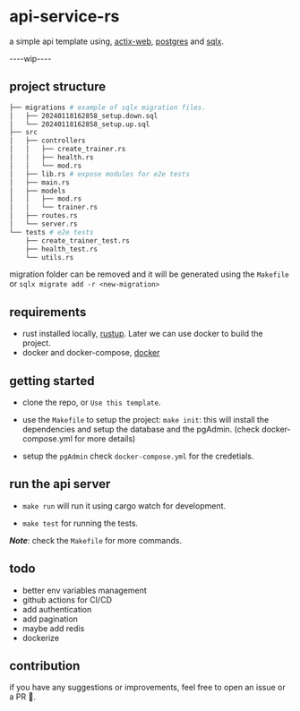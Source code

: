 # api-service-rs

a simple api template using, [actix-web](https://actix.rs/), [postgres](https://www.postgresql.org/) and [sqlx](https://github.com/launchbadge/sqlx). <br>

----wip---- <br>


## project structure

```bash
├── migrations # example of sqlx migration files. 
│   ├── 20240118162858_setup.down.sql
│   └── 20240118162858_setup.up.sql
├── src
│   ├── controllers 
│   │   ├── create_trainer.rs
│   │   ├── health.rs
│   │   └── mod.rs
│   ├── lib.rs # expose modules for e2e tests
│   ├── main.rs
│   ├── models
│   │   ├── mod.rs
│   │   └── trainer.rs
│   ├── routes.rs
│   └── server.rs
└── tests # e2e tests
    ├── create_trainer_test.rs
    ├── health_test.rs
    └── utils.rs
```
migration folder can be removed and  it will be generated using the `Makefile` or `sqlx migrate add -r <new-migration>`


## requirements

- rust installed locally, [rustup](https://rustup.rs/). Later we can use docker to build the project.
- docker and docker-compose, [docker](https://docs.docker.com/get-docker/)

## getting started

- clone the repo, or `Use this template`.
- use the `Makefile` to setup the project: `make init`: this will install the dependencies and setup the database and the pgAdmin. (check docker-compose.yml for more details)

- setup the `pgAdmin` check `docker-compose.yml` for the credetials.

## run the api server
- `make run` will run it using cargo watch for development.

- `make test` for running the tests.

***Note***: check the `Makefile` for more commands.

## todo

- better env variables management
- github actions for CI/CD
- add authentication
- add pagination
- maybe add redis
- dockerize 


## contribution
if you have any suggestions or improvements, feel free to open an issue or a PR :metal:.